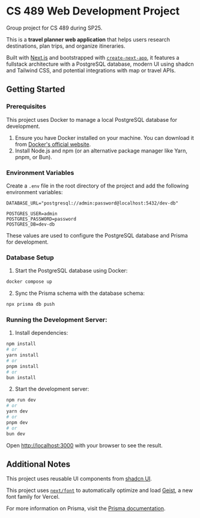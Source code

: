 # CS 489 Web Development Project

Group project for CS 489 during SP25.

This is a **travel planner web application** that helps users research destinations, plan trips, and organize itineraries.

Built with [Next.js](https://nextjs.org) and bootstrapped with [`create-next-app`](https://nextjs.org/docs/app/api-reference/cli/create-next-app), it features a fullstack architecture with a PostgreSQL database, modern UI using shadcn and Tailwind CSS, and potential integrations with map or travel APIs.

## Getting Started

### Prerequisites
This project uses Docker to manage a local PostgreSQL database for development.

1. Ensure you have Docker installed on your machine. You can download it from [Docker's official website](https://www.docker.com/).
2. Install Node.js and npm (or an alternative package manager like Yarn, pnpm, or Bun).

### Environment Variables

Create a `.env` file in the root directory of the project and add the following environment variables:

```properties
DATABASE_URL="postgresql://admin:password@localhost:5432/dev-db"

POSTGRES_USER=admin
POSTGRES_PASSWORD=password
POSTGRES_DB=dev-db
```

These values are used to configure the PostgreSQL database and Prisma for development.

### Database Setup
1. Start the PostgreSQL database using Docker:
```bash
docker compose up
```
2. Sync the Prisma schema with the database schema:
```bash
npx prisma db push
```

### Running the Development Server:
1. Install dependencies:
```bash
npm install
# or
yarn install
# or
pnpm install
# or
bun install
```
2. Start the development server:
```bash
npm run dev
# or
yarn dev
# or
pnpm dev
# or
bun dev
```

Open [http://localhost:3000](http://localhost:3000) with your browser to see the result.

## Additional Notes

This project uses reusable UI components from [shadcn UI](https://ui.shadcn.com/).

This project uses [`next/font`](https://nextjs.org/docs/app/building-your-application/optimizing/fonts) to automatically optimize and load [Geist](https://vercel.com/font), a new font family for Vercel.

For more information on Prisma, visit the [Prisma documentation](https://www.prisma.io/docs/).